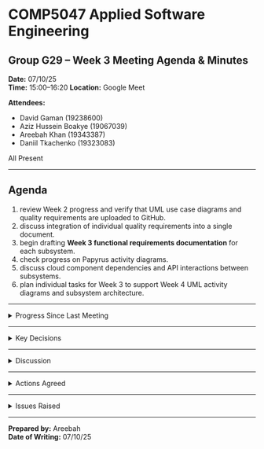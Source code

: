 # COMP5047 Applied Software Engineering  
## Group G29 – Week 3 Meeting Agenda & Minutes  

**Date:** 07/10/25  
**Time:** 15:00–16:20 
**Location:** Google Meet  

**Attendees:**  
- David Gaman (19238600)  
- Aziz Hussein Boakye (19067039)  
- Areebah Khan (19343387)  
- Daniil Tkachenko (19323083)  

All Present  

---

## Agenda

1. review Week 2 progress and verify that UML use case diagrams and quality requirements are uploaded to GitHub.  
2. discuss integration of individual quality requirements into a single document.  
3. begin drafting **Week 3 functional requirements documentation** for each subsystem.  
4. check progress on Papyrus activity diagrams.  
5. discuss cloud component dependencies and API interactions between subsystems.  
6. plan individual tasks for Week 3 to support Week 4 UML activity diagrams and subsystem architecture.  

---

<details>
<summary>Progress Since Last Meeting</summary>

- All members made their Week 2 UML use case diagrams need to upload to GitHub
- individual quality requirements for selected functional requirements have been drafted.  
- cloud component dependencies discussed and partially mapped.  
- Subsystem folder structure on GitHub is working and all members can push/pull successfully.  

</details>

---

<details>
<summary>Key Decisions</summary>

- combine our quality requirements into a single Week 3 quality requirement document and upload to GitHub.  
- agreed to start drafting functional requirements documentation for each subsystem.  
- activity diagrams for one use case per subsystem to be started in Papyrus.  
- decided to use a shared Google Doc for collaborative drafting before final GitHub commit.  

</details>

---

<details>
<summary>Discussion</summary>

- **Quality Requirements Integration:**  
  - Members reviewed each other’s drafted quality requirements for consistency.  
  - Minor discrepancies in terminology corrected (e.g., “student user” vs. “USU member”).  
- **Functional Requirements Documentation:**  
  - Discussed the level of detail needed; agreed to follow case study headings (e.g., FR-ST-1, FR-SL-1, FR-UO-1, FR-USU-1).  
  - Areebah to focus on USU Operation System FRs.  
- **Papyrus Activity Diagrams:**  
  - Daniil and David reported minor UI challenges; agreed to refer to tutorial videos.  
  - Team agreed to share screenshots for peer review before final GitHub upload.  
- **Cloud Components & APIs:**  
  - Clarified that all subsystems need to communicate via cloud microservices.  
  - Agreed to list expected APIs for each subsystem in functional requirements documentation.  

</details>

---

<details>
<summary>Actions Agreed</summary>

- **All Members:** Merge individual quality requirements into one Week 3 document and upload to GitHub.  
- **Areebah:** Continue Papyrus activity diagram for USU OS 
- **Aziz:** Continue Papyrus activity diagram for USU Student union mnagement system 
- **Daniil:** Continue Papyrus activity diagram for USU Student App.  
- **David:** Continue Papyrus activity diagram for Society Leader App.  
- **All Members:** Share activity diagram drafts for peer review before GitHub commit.  
- **All Members:** Check cloud component dependencies and list expected APIs for each subsystem in documentation.  
- Schedule Week 4 meeting for next Tuesday at 15:00.  

</details>

---

<details>
<summary>Issues Raised</summary>

- Some uncertainty on the exact format for functional requirements (agreed to follow the case study headings for consistency).  
- Minor issues with Papyrus saving/exporting activity diagrams; recommended to continue using GitHub sync.
- daviid shared useful tutorial videos to help

</details>

---

**Prepared by:** Areebah  
**Date of Writing:** 07/10/25  

